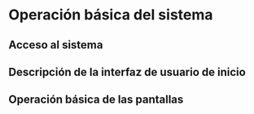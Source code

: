# Operación básica del sistema

## Acceso al sistema

## Descripción de la interfaz de usuario de inicio

## Operación básica de las pantallas



